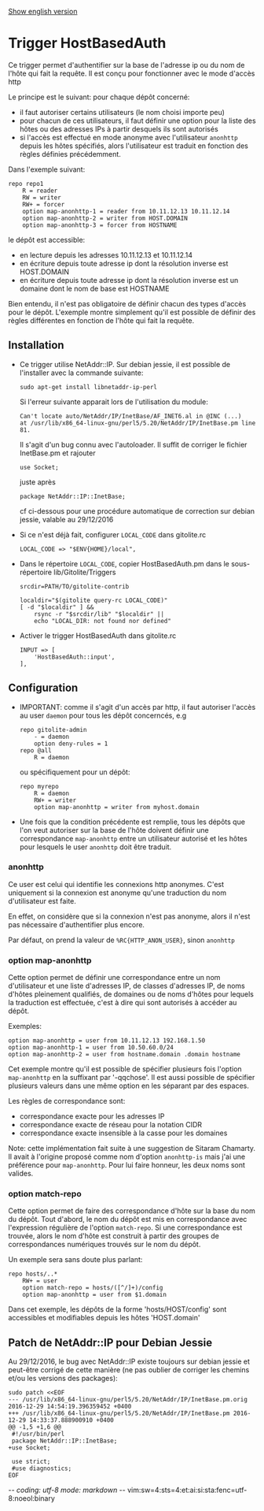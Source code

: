 [Show english version](HostBasedAuth_en.md)

# Trigger HostBasedAuth

Ce trigger permet d'authentifier sur la base de l'adresse ip ou du nom de l'hôte
qui fait la requête. Il est conçu pour fonctionner avec le mode d'accès http

Le principe est le suivant: pour chaque dépôt concerné:
* il faut autoriser certains utilisateurs (le nom choisi importe peu)
* pour chacun de ces utilisateurs, il faut définir une option pour la liste des
  hôtes ou des adresses IPs à partir desquels ils sont autorisés
* si l'accès est effectué en mode anonyme avec l'utilisateur `anonhttp` depuis
  les hôtes spécifiés, alors l'utilisateur est traduit en fonction des règles
  définies précédemment.

Dans l'exemple suivant:
~~~
repo repo1
    R = reader
    RW = writer
    RW+ = forcer
    option map-anonhttp-1 = reader from 10.11.12.13 10.11.12.14
    option map-anonhttp-2 = writer from HOST.DOMAIN
    option map-anonhttp-3 = forcer from HOSTNAME
~~~
le dépôt est accessible:
* en lecture depuis les adresses 10.11.12.13 et 10.11.12.14
* en écriture depuis toute adresse ip dont la résolution inverse est
  HOST.DOMAIN
* en écriture depuis toute adresse ip dont la résolution inverse est un domaine
  dont le nom de base est HOSTNAME

Bien entendu, il n'est pas obligatoire de définir chacun des types d'accès pour
le dépôt. L'exemple montre simplement qu'il est possible de définir des règles
différentes en fonction de l'hôte qui fait la requête.

## Installation

* Ce trigger utilise NetAddr::IP. Sur debian jessie, il est possible de
  l'installer avec la commande suivante:
    ~~~
    sudo apt-get install libnetaddr-ip-perl
    ~~~
  Si l'erreur suivante apparait lors de l'utilisation du module:
    ~~~
    Can't locate auto/NetAddr/IP/InetBase/AF_INET6.al in @INC (...)
    at /usr/lib/x86_64-linux-gnu/perl5/5.20/NetAddr/IP/InetBase.pm line 81.
    ~~~
  Il s'agit d'un bug connu avec l'autoloader. Il suffit de corriger le fichier
  InetBase.pm et rajouter
    ~~~
    use Socket;
    ~~~
  juste après
    ~~~
    package NetAddr::IP::InetBase;
    ~~~
  cf ci-dessous pour une procédure automatique de correction sur debian jessie,
  valable au 29/12/2016

* Si ce n'est déjà fait, configurer `LOCAL_CODE` dans gitolite.rc
    ~~~
    LOCAL_CODE => "$ENV{HOME}/local",
    ~~~

* Dans le répertoire `LOCAL_CODE`, copier HostBasedAuth.pm dans le
  sous-répertoire lib/Gitolite/Triggers
    ~~~
    srcdir=PATH/TO/gitolite-contrib

    localdir="$(gitolite query-rc LOCAL_CODE)"
    [ -d "$localdir" ] &&
        rsync -r "$srcdir/lib" "$localdir" ||
        echo "LOCAL_DIR: not found nor defined"
    ~~~

* Activer le trigger HostBasedAuth dans gitolite.rc
    ~~~
    INPUT => [
        'HostBasedAuth::input',
    ],
    ~~~

## Configuration

* IMPORTANT: comme il s'agit d'un accès par http, il faut autoriser l'accès au
  user `daemon` pour tous les dépôt concerncés, e.g
    ~~~
    repo gitolite-admin
        - = daemon
        option deny-rules = 1
    repo @all
        R = daemon
    ~~~
  ou spécifiquement pour un dépôt:
    ~~~
    repo myrepo
        R = daemon
        RW+ = writer
        option map-anonhttp = writer from myhost.domain
    ~~~

* Une fois que la condition précédente est remplie, tous les dépôts que l'on
  veut autoriser sur la base de l'hôte doivent définir une correspondance
  `map-anonhttp` entre un utilisateur autorisé et les hôtes pour lesquels le
  user `anonhttp` doit être traduit.

### anonhttp

Ce user est celui qui identifie les connexions http anonymes. C'est uniquement
si la connexion est anonyme qu'une traduction du nom d'utilisateur est faite.

En effet, on considère que si la connexion n'est pas anonyme, alors il n'est pas
nécessaire d'authentifier plus encore.

Par défaut, on prend la valeur de `%RC{HTTP_ANON_USER}`, sinon `anonhttp`

### option map-anonhttp

Cette option permet de définir une correspondance entre un nom d'utilisateur et
une liste d'adresses IP, de classes d'adresses IP, de noms d'hôtes pleinement
qualifiés, de domaines ou de noms d'hôtes pour lequels la traduction est
effectuée, c'est à dire qui sont autorisés à accéder au dépôt.

Exemples:
~~~
option map-anonhttp = user from 10.11.12.13 192.168.1.50
option map-anonhttp-1 = user from 10.50.60.0/24
option map-anonhttp-2 = user from hostname.domain .domain hostname
~~~
Cet exemple montre qu'il est possible de spécifier plusieurs fois l'option
`map-anonhttp` en la suffixant par '-qqchose'. Il est aussi possible de
spécifier plusieurs valeurs dans une même option en les séparant par des
espaces.

Les règles de correspondance sont:
* correspondance exacte pour les adresses IP
* correspondance exacte de réseau pour la notation CIDR
* correspondance exacte insensible à la casse pour les domaines

Note: cette implémentation fait suite à une suggestion de Sitaram Chamarty. Il
avait à l'origine proposé comme nom d'option `anonhttp-is` mais j'ai une
préférence pour `map-anonhttp`. Pour lui faire honneur, les deux noms sont
valides.

### option match-repo

Cette option permet de faire des correspondance d'hôte sur la base du nom du
dépôt. Tout d'abord, le nom du dépôt est mis en correspondance avec l'expression
régulière de l'option `match-repo`. Si une correspondance est trouvée, alors
le nom d'hôte est construit à partir des groupes de correspondances numériques
trouvés sur le nom du dépôt.

Un exemple sera sans doute plus parlant:
~~~
repo hosts/..*
    RW+ = user
    option match-repo = hosts/([^/]+)/config
    option map-anonhttp = user from $1.domain
~~~
Dans cet exemple, les dépôts de la forme 'hosts/HOST/config' sont accessibles et
modifiables depuis les hôtes 'HOST.domain'

## Patch de NetAddr::IP pour Debian Jessie

Au 29/12/2016, le bug avec NetAddr::IP existe toujours sur debian jessie et
peut-être corrigé de cette manière (ne pas oublier de corriger les chemins et/ou
les versions des packages):
~~~
sudo patch <<EOF
--- /usr/lib/x86_64-linux-gnu/perl5/5.20/NetAddr/IP/InetBase.pm.orig	2016-12-29 14:54:19.396359452 +0400
+++ /usr/lib/x86_64-linux-gnu/perl5/5.20/NetAddr/IP/InetBase.pm	2016-12-29 14:33:37.888900910 +0400
@@ -1,5 +1,6 @@
 #!/usr/bin/perl
 package NetAddr::IP::InetBase;
+use Socket;
 
 use strict;
 #use diagnostics;
EOF
~~~

-*- coding: utf-8 mode: markdown -*- vim:sw=4:sts=4:et:ai:si:sta:fenc=utf-8:noeol:binary